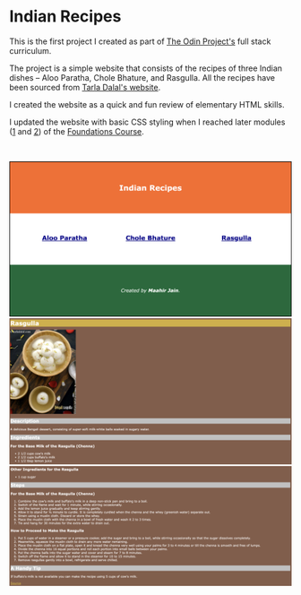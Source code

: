 # Indian Recipes

This is the first project I created as part of [The Odin Project's](https://www.theodinproject.com/) full stack curriculum.

The project is a simple website that consists of the recipes of three Indian dishes – Aloo Paratha, Chole Bhature, and Rasgulla. All the recipes have been sourced from [Tarla Dalal's website](https://m.tarladalal.com/). 

I created the website as a quick and fun review of elementary HTML skills.

I updated the website with basic CSS styling when I reached later modules ([1](https://www.theodinproject.com/lessons/foundations-the-cascade) and [2](https://www.theodinproject.com/lessons/foundations-block-and-inline)) of the [Foundations Course](https://www.theodinproject.com/paths/foundations/courses/foundations).

<br>

<img src="./screenshots/index_page_screenshot.png" alt="Index Page Screenshot" width=800> <br>
<img src="./screenshots/rasgulla_page_screenshot1.png" alt="Rasgulla Page Screenshot 1" width=800> <br>
<img src="./screenshots/rasgulla_page_screenshot2.png" alt="Rasgulla Page Screenshot 2" width=800> 
